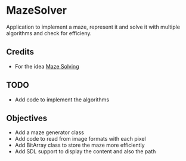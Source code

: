 # MazeSolver

Application to implement a maze, represent it and solve it with multiple algorithms and check for efficieny.

## Credits
- For the idea [Maze Solving](https://www.youtube.com/watch?v=rop0W4QDOUI)

## TODO
- Add code to implement the algorithms

## Objectives
- Add a maze generator class
- Add code to read from image formats with each pixel
- Add BitArray class to store the maze more efficiently
- Add SDL support to display the content and also the path
